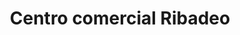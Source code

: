 ---
title: "Centro comercial Ribadeo"
url: /lecheria/centro-comercial-ribadeo/
shop: Einkaufszentrum
---